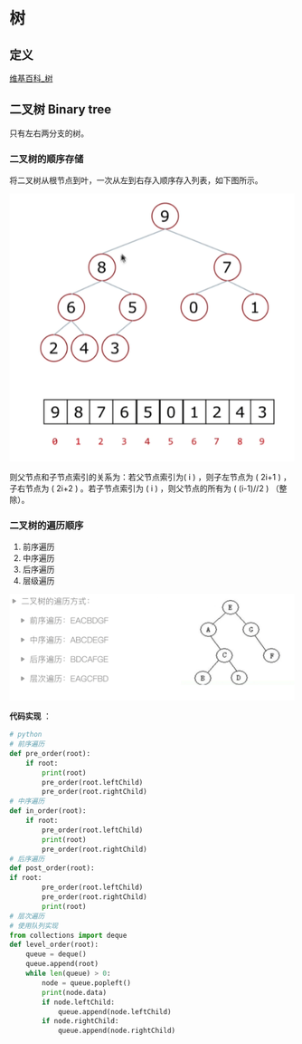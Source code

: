 # 树

## 定义

[维基百科_树](https://zh.wikipedia.org/wiki/%E6%A0%91_(%E6%95%B0%E6%8D%AE%E7%BB%93%E6%9E%84))

## 二叉树 Binary tree

只有左右两分支的树。  

### 二叉树的顺序存储

将二叉树从根节点到叶，一次从左到右存入顺序存入列表，如下图所示。  

![20250126153344](https://raw.githubusercontent.com/lyy1119/Imgs/main/img/20250126153344.png)  

则父节点和子节点索引的关系为：若父节点索引为\( i \) ，则子左节点为 \( 2i+1 \) ，子右节点为 \( 2i+2 \) 。若子节点索引为 \( i \) ，则父节点的所有为 \( (i-1)//2 \) （整除）。  

### 二叉树的遍历顺序

1. 前序遍历
2. 中序遍历
3. 后序遍历
4. 层级遍历

![20250202145758](https://raw.githubusercontent.com/lyy1119/Imgs/main/img/20250202145758.png)

**代码实现** ：  
```python
# python
# 前序遍历
def pre_order(root):
    if root:
        print(root)
        pre_order(root.leftChild)
        pre_order(root.rightChild)
# 中序遍历
def in_order(root):
    if root:
        pre_order(root.leftChild)
        print(root)
        pre_order(root.rightChild)
# 后序遍历
def post_order(root):
if root:
        pre_order(root.leftChild)
        pre_order(root.rightChild)
        print(root)
# 层次遍历
# 使用队列实现
from collections import deque
def level_order(root):
    queue = deque()
    queue.append(root)
    while len(queue) > 0:
        node = queue.popleft()
        print(node.data)
        if node.leftChild:
            queue.append(node.leftChild)
        if node.rightChild:
            queue.append(node.rightChild)
```
